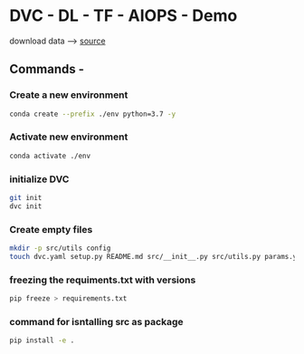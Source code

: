 # DVC - DL - TF - AIOPS - Demo

download data --> [source](https://drive.google.com/drive/u/0/folders/1tz4IOoJKdi999IRdqJY04VOifyllRzj1)

## Commands - 

### Create a new environment
```bash
conda create --prefix ./env python=3.7 -y
```

### Activate new environment
```bash
conda activate ./env
```

### initialize DVC
```bash
git init
dvc init
```
### Create empty files
```bash
mkdir -p src/utils config
touch dvc.yaml setup.py README.md src/__init__.py src/utils.py params.yaml config/config.yaml src/utils/all_utils.py .gitignore 
```


### freezing the requiments.txt with versions
```bash
pip freeze > requirements.txt 
```

### command for isntalling src as package
```bash
pip install -e .
```